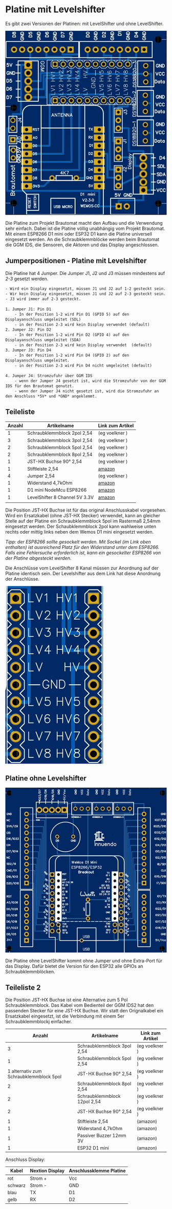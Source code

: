 # Platine mit Levelshifter

Es gibt zwei Versionen der Platinen: mit LevelShifter und ohne LevelShifter.

![Platine mit LevelShifter](/docs/img/Platine.jpg)

Die Platine zum Projekt Brautomat macht den Aufbau und die Verwendung sehr einfach. Dabei ist die Platine völlig unabhängig vom Projekt Brautomat. Mit einem ESP8266 D1 mini oder ESP32 D1 kann die Platine universell eingesetzt werden. An die Schraubklemmblöcke werden beim Brautomat die GGM IDS, die Sensoren, die Aktoren und das Display angeschlossen.

## Jumperpositionen - Platine mit Levelshifter

Die Platine hat 4 Jumper. Die Jumper J1, J2 und J3 müssen mindestens auf _2-3_ gesetzt werden.

```Jumpereinstellung Kurzform
- Wird ein Display eingesetzt, müssen J1 und J2 auf 1-2 gesteckt sein. 
- Wir kein Display eingesetzt, müssen J1 und J2 auf 2-3 gesteckt sein. 
- J3 wird immer auf 2-3 gesteckt.

1. Jumper J1: Pin D1 
    - In der Position 1-2 wird Pin D1 (GPIO 5) auf den Displayanschluss umgeleitet (SDL)
    - in der Position 2-3 wird kein Display verwendet (default)
2. Jumper J2: Pin D2
    - In der Position 1-2 wird Pin D2 (GPIO 4) auf den Displayanschluss umgeleitet (SDA)
    - in der Position 2-3 wird kein Display verwendet  (default)
3. Jumper J3: Pin D4
    - In der Position 1-2 wird Pin D4 (GPIO 2) auf den Displayanschluss umgeleitet.
    - in der Position 2-3 wird Pin D4 nicht umgeleitet (default)

4. Jumper J4: Stromzufuhr über GGM IDS
    - wenn der Jumper J4 gesetzt ist, wird die Stromzufuhr von der GGM IDS für den Brautomat genutzt.
    - wenn der Jumper J4 nicht gesetzt ist, wird die Stromzufuhr an den Anschluss *5V* und *GND* angeklemmt.
```

## Teileliste

| Anzahl                                                | Artikelname                    | Link zum Artikel                  |
| ----------------------------------------------------- | ------------------------------ | --------------------------------- |
| 1                                                     | Schraubklemmblock 2pol 2,54    | (eg voelkner )                    |
| 3                                                     | Schraubklemmblock 3pol 2,54    | (eg voelkner )                    |
| 2                                                     | Schraubklemmblock 5pol 2,54    | (eg voelkner )                    |
| 2                                                     | Schraubklemmblock 8pol 2,54    | (eg voelkner )                    |
| 1                                                     | JST-HX Buchse 90° 2,54         | (eg voelkner )                    |
| 1                                                     | Stiftleiste 2,54               | [amazon](https://amzn.to/40Q8Nbv) |
| 4                                                     | Jumper 2,54                    | (eg voelkner )                    |
| 1                                                     | Widerstand 4,7kOhm             | [amazon](https://amzn.to/40OLPBA) |
| 1                                                     | D1 mini NodeMcu ESP8266        | [amazon](https://amzn.to/3RWwyL5) |
| 1                                                     | LevelShifter 8 Channel 5V 3.3V | [amazon](https://amzn.to/3xjkN7S) |
|                                                       |                                |                                   |

Die Position JST-HX Buchse ist für das original Anschlusskabel vorgesehen. Wird ein Ersatzkabel (ohne JST-HX Stecker) verwendet, kann an gleicher Stelle auf der Platine ein Schraubklemmblock 5pol im Rastermaß 2,54mm eingesetzt werden. Der Schaubklemmblock 2pol kann wahlweise unten rechts oder mittig links neben dem Wemos D1 mini eingesetzt werden.

_Tipp:_ _der ESP8266 sollte gesockelt werden. Mit Sockel (im Link oben enthalten) ist ausreichend Platz für den Widerstand unter dem ESP8266. Falls eine Fehlersuche erforderlich ist, kann ein gesockelter ESP8266 von der Platine abgesteckt werden._

Die Anschlüsse vom LevelShifter 8 Kanal müssen zur Anordnung auf der Platine identisch sein. Der Levelshifter aus dem Link hat diese Anordnung der Anschlüsse.

![Levelshifter](/docs/img/Levelshifter.jpg)

## Platine ohne Levelshifter

![Platine ohne LevelShifter](/docs/img/Platine20.jpg)

Die Platine ohne LevelShifter kommt ohne Jumper und ohne Extra-Port für das Display. Dafür bietet die Version für den ESP32 alle GPIOs an Schraubklemmblöcken.

## Teileliste 2

Die Position JST-HX Buchse ist eine Alternative zum 5 Pol Schraubklemmblock. Das Kabel vom Bedienteil der GGM IDS2 hat den passenden Stecker für eine JST-HX Buchse. Wir statt den Orignalkabel ein Ersatzkabel eingesetzt, ist die Verbindung mit einem 5er Schraubklemmblockj einfacher.

| Anzahl                                                | Artikelname                    | Link zum Artikel                  |
| ----------------------------------------------------- | ------------------------------ | --------------------------------- |
| 3                                                     | Schraubklemmblock 3pol 2,54    | (eg voelkner )                    |
| 1                                                     | Schraubklemmblock 5pol 2,54    | (eg voelkner )                    |
| 1 alternativ zum Schraubklemmblock 5pol               | JST-HX Buchse 90° 2,54         | (eg voelkner )                    |
| 2                                                     | Schraubklemmblock 8pol 2,54    | (eg voelkner )                    |
| 2                                                     | Schraubklemmblock 12pol 2,54   | (eg voelkner )                    |
| 2                                                     | JST-HX Buchse 90° 2,54         | (eg voelkner )                    |
| 1                                                     | Stiftleiste 2,54               | (amazon)                          |
| 1                                                     | Widerstand 4,7kOhm             | (amazon)                          |
| 1                                                     | Passiver Buzzer 12mm 3V        | (amazon)                          |
| 1                                                     | ESP32 D1 mini                  | (amazon)                          |

Anschluss Display:

| Kabel         | Nextion Display | Anschlussklemme Platine  |
| ------------- | --------------- | ------------------------ |
|     rot       | Strom + | Vcc |
|   schwarz     | Strom - | GND |
|    blau       | TX      | D1 |
|    gelb       | RX      | D2 |
